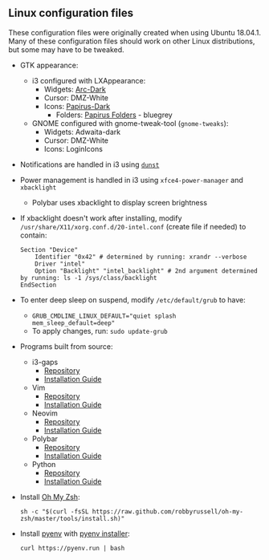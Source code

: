 ## Linux configuration files
These configuration files were originally created when using Ubuntu 18.04.1. Many of these configuration files should work on other Linux distributions, but some may have to be tweaked.
  + GTK appearance:
    + i3 configured with LXAppearance:
      * Widgets: [Arc-Dark](https://github.com/horst3180/arc-theme)
      * Cursor: DMZ-White
      + Icons: [Papirus-Dark](https://github.com/PapirusDevelopmentTeam/papirus-icon-theme)
        * Folders: [Papirus Folders](https://github.com/PapirusDevelopmentTeam/papirus-folders) - bluegrey
    + GNOME configured with gnome-tweak-tool (`gnome-tweaks`):
      * Widgets: Adwaita-dark
      * Cursor: DMZ-White
      * Icons: LoginIcons
  + Notifications are handled in i3 using [`dunst`](https://dunst-project.org/)
  + Power management is handled in i3 using `xfce4-power-manager` and `xbacklight`
    * Polybar uses xbacklight to display screen brightness
  + If xbacklight doesn't work after installing, modify `/usr/share/X11/xorg.conf.d/20-intel.conf` (create file if needed) to contain:
    ```
    Section "Device"
    	Identifier "0x42" # determined by running: xrandr --verbose
    	Driver "intel"
    	Option "Backlight" "intel_backlight" # 2nd argument determined by running: ls -1 /sys/class/backlight
    EndSection
    ```
  + To enter deep sleep on suspend, modify `/etc/default/grub` to have:
    * `GRUB_CMDLINE_LINUX_DEFAULT="quiet splash mem_sleep_default=deep"`
    * To apply changes, run: `sudo update-grub`
  + Programs built from source:
    + i3-gaps
      * [Repository](https://github.com/Airblader/i3)
      * [Installation Guide](https://github.com/Airblader/i3/wiki/Compiling-&-Installing)
    + Vim
      * [Repository](https://github.com/vim/vim)
      * [Installation Guide](https://github.com/Valloric/YouCompleteMe/wiki/Building-Vim-from-source)
    + Neovim
      * [Repository](https://github.com/neovim/neovim)
      * [Installation Guide](https://github.com/neovim/neovim/wiki/Building-Neovim)
    + Polybar
      * [Repository](https://github.com/jaagr/polybar)
      * [Installation Guide](https://github.com/jaagr/polybar/wiki/Compiling)
    + Python
      * [Repository](https://github.com/python/cpython)
      * [Installation Guide](https://github.com/chrismeyers/trumppet/blob/master/README.md#additional-information)

  + Install [Oh My Zsh](https://ohmyz.sh/):
    ```
    sh -c "$(curl -fsSL https://raw.github.com/robbyrussell/oh-my-zsh/master/tools/install.sh)"
    ```

  + Install [pyenv](https://github.com/pyenv/pyenv) with [pyenv installer](https://github.com/pyenv/pyenv-installer):
    ```
    curl https://pyenv.run | bash
    ```
